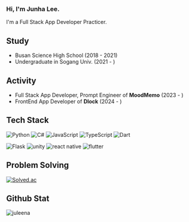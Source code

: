 ### Hi, I'm Junha Lee.

I'm a Full Stack App Developer Practicer.


## Study

- Busan Science High School (2018 - 2021)
- Undergraduate in Sogang Univ. (2021 - )

## Activity

- Full Stack App Developer, Prompt Engineer of **MoodMemo** (2023 - )
- FrontEnd App Developer of **Dlock** (2024 - )


## Tech Stack
![Python](https://img.shields.io/badge/python-3776AB.svg?style=for-the-badge&logo=python&logoColor=white)
![C#](https://img.shields.io/badge/c%23-512BD4.svg?style=for-the-badge&logo=c%23&logoColor=white)
![JavaScript](https://img.shields.io/badge/javascript-F7DF1E.svg?style=for-the-badge&logo=javascript&logoColor=white)
![TypeScript](https://img.shields.io/badge/typescript-3178C6.svg?style=for-the-badge&logo=typescript&logoColor=white)
![Dart](https://img.shields.io/badge/dart-0175C2.svg?style=for-the-badge&logo=dart&logoColor=white)

![Flask](https://img.shields.io/badge/flask-000000.svg?style=for-the-badge&logo=flask&logoColor=white)
![unity](https://img.shields.io/badge/unity-FFFFFF.svg?style=for-the-badge&logo=unity&logoColor=black)
![react native](https://img.shields.io/badge/react_native-61DAFB.svg?style=for-the-badge&logo=react&logoColor=white)
![flutter](https://img.shields.io/badge/flutter-02569B.svg?style=for-the-badge&logo=flutter&logoColor=white)


## Problem Solving

[![Solved.ac](http://mazassumnida.wtf/api/v2/generate_badge?boj=imearth01)](https://solved.ac/imearth01)

## Github Stat

![juleena](https://github-readme-stats.vercel.app/api?username=juleena&show_icons=true&theme=great-gatsby)
